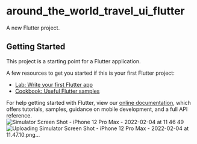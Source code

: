 # around_the_world_travel_ui_flutter

A new Flutter project.

## Getting Started

This project is a starting point for a Flutter application.

A few resources to get you started if this is your first Flutter project:

- [Lab: Write your first Flutter app](https://flutter.dev/docs/get-started/codelab)
- [Cookbook: Useful Flutter samples](https://flutter.dev/docs/cookbook)

For help getting started with Flutter, view our
[online documentation](https://flutter.dev/docs), which offers tutorials,
samples, guidance on mobile development, and a full API reference.
![Simulator Screen Shot - iPhone 12 Pro Max - 2022-02-04 at 11 46 49](https://user-images.githubusercontent.com/32018699/152934354-f8689ff8-a63a-498f-8c40-f267f6a29426.png)
![Uploading Simulator Screen Shot - iPhone 12 Pro Max - 2022-02-04 at 11.47.10.png…]()
